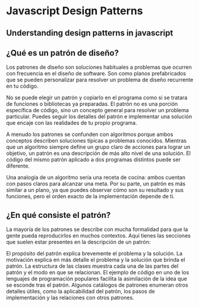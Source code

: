 # Javascript Design Patterns

## Understanding design patterns in javascript

## ¿Qué es un patrón de diseño?
Los patrones de diseño son soluciones habituales a problemas que ocurren con frecuencia en el diseño de software. Son como planos prefabricados que se pueden personalizar para resolver un problema de diseño recurrente en tu código.

No se puede elegir un patrón y copiarlo en el programa como si se tratara de funciones o bibliotecas ya preparadas. El patrón no es una porción específica de código, sino un concepto general para resolver un problema particular. Puedes seguir los detalles del patrón e implementar una solución que encaje con las realidades de tu propio programa.

A menudo los patrones se confunden con algoritmos porque ambos conceptos describen soluciones típicas a problemas conocidos. Mientras que un algoritmo siempre define un grupo claro de acciones para lograr un objetivo, un patrón es una descripción de más alto nivel de una solución. El código del mismo patrón aplicado a dos programas distintos puede ser diferente.

Una analogía de un algoritmo sería una receta de cocina: ambos cuentan con pasos claros para alcanzar una meta. Por su parte, un patrón es más similar a un plano, ya que puedes observar cómo son su resultado y sus funciones, pero el orden exacto de la implementación depende de ti.

## ¿En qué consiste el patrón?
La mayoría de los patrones se describe con mucha formalidad para que la gente pueda reproducirlos en muchos contextos. Aquí tienes las secciones que suelen estar presentes en la descripción de un patrón:

El propósito del patrón explica brevemente el problema y la solución.
La motivación explica en más detalle el problema y la solución que brinda el patrón.
La estructura de las clases muestra cada una de las partes del patrón y el modo en que se relacionan.
El ejemplo de código en uno de los lenguajes de programación populares facilita la asimilación de la idea que se esconde tras el patrón.
Algunos catálogos de patrones enumeran otros detalles útiles, como la aplicabilidad del patrón, los pasos de implementación y las relaciones con otros patrones.

